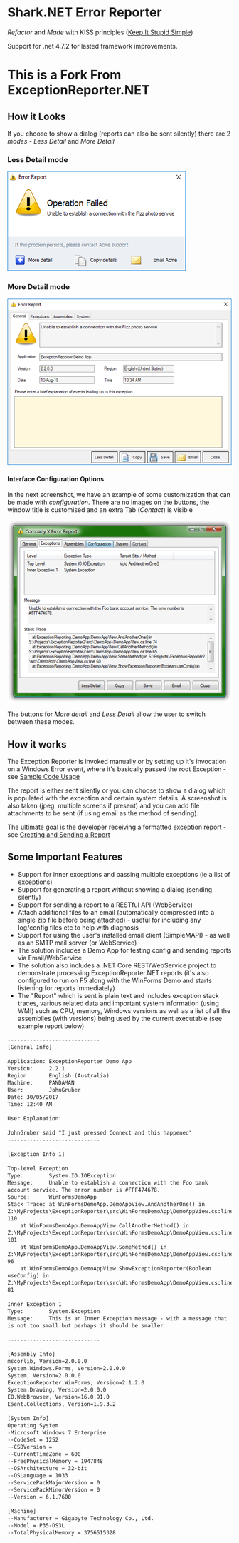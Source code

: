 # Shark.NET Error Reporter 

*Refactor* and *Made* with KISS principles ([Keep It Stupid Simple](http://people.apache.org/~fhanik/kiss.html))

Support for .net 4.7.2 for lasted framework improvements.

# This is a Fork From ExceptionReporter.NET

## How it Looks

If you choose to show a dialog (reports can also be sent silently) there are 2 *modes* - *Less Detail* and *More Detail*

### **Less Detail** mode
![Compact Mode](images/er2-less-detail.png)

### **More Detail** mode
![More Detail Mode](images/er2-more-detail.png)

#### Interface Configuration Options
In the next screenshot, we have an example of some customization that can be made with *configuration*. 
There are no images on the buttons,
the window title is customised and an extra Tab (_Contact_) is visible

![Customized Example](images/er-customized.png)

The buttons for *More detail* and *Less Detail* allow the user to switch between these modes.

## How it works

The Exception Reporter is invoked manually or by setting up it's invocation on a Windows Error event, where it's basically passed the root Exception -
see [Sample Code Usage](https://github.com/PandaWood/Exception-Reporter/wiki/Sample-Usage)

The report is either sent silently or you can choose to show a dialog which is populated with the exception and certain system details.
A screenshot is also taken (jpeg, multiple screens if present) and you can add file attachments to be sent (if using email as the method of sending).

The ultimate goal is the developer receiving a formatted exception report - see
[Creating and Sending a Report](https://github.com/PandaWood/Exception-Reporter/wiki/Creating-and-Sending-a-Report)


## Some Important Features

- Support for inner exceptions and passing multiple exceptions (ie a list of exceptions)
- Support for generating a report without showing a dialog (sending silently)
- Support for sending a report to a RESTful API (WebService)
- Attach additional files to an email (automatically compressed into a single zip file before being attached) - useful for including any log/config files etc to help with diagnosis
- Support for using the user's installed email client (SimpleMAPI) - as well as an SMTP mail server (or WebService)
- The solution includes a Demo App for testing config and sending reports via Email/WebService
- The solution also includes a .NET Core REST/WebService project to demonstrate processing ExceptionReporter.NET reports (it's also configured to run on F5 along with the WinForms Demo and starts listening for reports immediately)
- The "Report" which is sent is plain text and includes exception stack traces, various related data and important system information (using WMI) such as CPU, memory, Windows versions as well as a list of all the assemblies (with versions) being used by the current executable (see example report below)

```
-----------------------------
[General Info]

Application: ExceptionReporter Demo App
Version:     2.2.1
Region:      English (Australia)
Machine:     PANDAMAN
User:        JohnGruber
Date: 30/05/2017
Time: 12:40 AM

User Explanation:

JohnGruber said "I just pressed Connect and this happened"
-----------------------------
 
[Exception Info 1]

Top-level Exception
Type:        System.IO.IOException
Message:     Unable to establish a connection with the Foo bank account service. The error number is #FFF474678.
Source:      WinFormsDemoApp
Stack Trace: at WinFormsDemoApp.DemoAppView.AndAnotherOne() in Z:\MyProjects\ExceptionReporter\src\WinFormsDemoApp\DemoAppView.cs:line 110
    at WinFormsDemoApp.DemoAppView.CallAnotherMethod() in Z:\MyProjects\ExceptionReporter\src\WinFormsDemoApp\DemoAppView.cs:line 101
    at WinFormsDemoApp.DemoAppView.SomeMethod() in Z:\MyProjects\ExceptionReporter\src\WinFormsDemoApp\DemoAppView.cs:line 96
    at WinFormsDemoApp.DemoAppView.ShowExceptionReporter(Boolean useConfig) in Z:\MyProjects\ExceptionReporter\src\WinFormsDemoApp\DemoAppView.cs:line 81

Inner Exception 1
Type:        System.Exception
Message:     This is an Inner Exception message - with a message that is not too small but perhaps it should be smaller

-----------------------------

[Assembly Info] 
mscorlib, Version=2.0.0.0
System.Windows.Forms, Version=2.0.0.0
System, Version=2.0.0.0
ExceptionReporter.WinForms, Version=2.1.2.0
System.Drawing, Version=2.0.0.0
EO.WebBrowser, Version=16.0.91.0
Esent.Collections, Version=1.9.3.2

[System Info]
Operating System
-Microsoft Windows 7 Enterprise
--CodeSet = 1252
--CSDVersion =
--CurrentTimeZone = 600
--FreePhysicalMemory = 1947848
--OSArchitecture = 32-bit
--OSLanguage = 1033
--ServicePackMajorVersion = 0
--ServicePackMinorVersion = 0
--Version = 6.1.7600

[Machine]
--Manufacturer = Gigabyte Technology Co., Ltd.
--Model = P35-DS3L
--TotalPhysicalMemory = 3756515328
  ```
